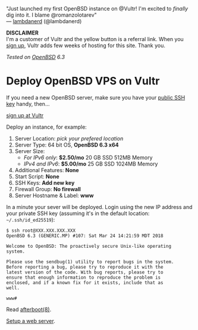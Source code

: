 "Just launched my first OpenBSD instance on @Vultr! I'm excited
to *finally* dig into it. I blame @romanzolotarev"<br>&mdash;
[lambdanerd](https://mobile.twitter.com/lambdanerd/status/1027817634434371584 "20 Aug 2018")
(@lambdanerd)

**DISCLAIMER**<br> I'm a customer of Vultr and the yellow button
is a referral link.  When you [sign
up](https://www.vultr.com/pricing/?ref=7035749), Vultr adds few
weeks of hosting for this site. Thank you.

_Tested on [OpenBSD](/openbsd/) 6.3_

# Deploy OpenBSD VPS on Vultr

If you need a new OpenBSD server, make sure you have your [public
SSH key](/ssh.html) handy, then...

<a href="https://www.vultr.com/pricing/?ref=7035749"><span
class="button">sign up at Vultr</span></a>

Deploy an instance, for example:

1. Server Location: _pick your prefered location_
1. Server Type: 64 bit OS, **OpenBSD 6.3 x64**
1. Server Size: 
   - _For IPv6 only_: **$2.50/mo** 20 GB SSD 512MB Memory
   - _IPv4 and IPv6_: **$5.00/mo** 25 GB SSD 1024MB Memory
1. Additional Features: **None**
1. Start Script: **None**
1. SSH Keys: **Add new key**
1. Firewall Group: **No firewall**
1. Server Hostname & Label: **www**

In a minute your sever will be deployed. Login using the new IP address
and your private SSH key (assuming it's in the default location:
`~/.ssh/id_ed25519`):

    $ ssh root@XXX.XXX.XXX.XXX
    OpenBSD 6.3 (GENERIC.MP) #107: Sat Mar 24 14:21:59 MDT 2018

    Welcome to OpenBSD: The proactively secure Unix-like operating
    system.

    Please use the sendbug(1) utility to report bugs in the system.
    Before reporting a bug, please try to reproduce it with the
    latest version of the code. With bug reports, please try to
    ensure that enough information to reproduce the problem is
    enclosed, and if a known fix for it exists, include that as
    well.

    www#

Read [afterboot(8)](https://man.openbsd.org/afterboot.8).

[Setup a web server](/openbsd/webserver.html).

